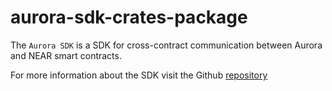 # aurora-sdk-crates-package

The `Aurora SDK` is a SDK for cross-contract communication between Aurora and NEAR smart contracts.

For more information about the SDK visit the Github [repository](https://github.com/aurora-is-near/aurora-contracts-sdk) 


